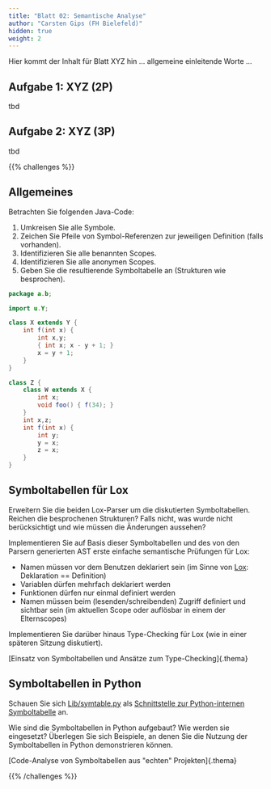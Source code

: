 ```yaml
---
title: "Blatt 02: Semantische Analyse"
author: "Carsten Gips (FH Bielefeld)"
hidden: true
weight: 2
---
```



Hier kommt der Inhalt für Blatt XYZ hin ... allgemeine einleitende Worte ...

## Aufgabe 1: XYZ (2P)

tbd

## Aufgabe 2: XYZ (3P)

tbd



{{% challenges %}}

## Allgemeines

Betrachten Sie folgenden Java-Code:

1. Umkreisen Sie alle Symbole.
2. Zeichen Sie Pfeile von Symbol-Referenzen zur jeweiligen Definition (falls vorhanden).
3. Identifizieren Sie alle benannten Scopes.
4. Identifizieren Sie alle anonymen Scopes.
5. Geben Sie die resultierende Symboltabelle an (Strukturen wie besprochen).

```java
package a.b;

import u.Y;

class X extends Y {
    int f(int x) {
        int x,y;
        { int x; x - y + 1; }
        x = y + 1;
    }
}

class Z {
    class W extends X {
        int x;
        void foo() { f(34); }
    }
    int x,z;
    int f(int x) {
        int y;
        y = x;
        z = x;
    }
}
```
<!-- nach https://github.com/parrt/cs652/blob/master/labs/def-ref.md -->


## Symboltabellen für Lox

Erweitern Sie die beiden Lox-Parser um die diskutierten Symboltabellen. Reichen die besprochenen
Strukturen? Falls nicht, was wurde nicht berücksichtigt und wie müssen die Änderungen aussehen?

Implementieren Sie auf Basis dieser Symboltabellen und des von den Parsern generierten AST erste
einfache semantische Prüfungen für Lox:

*   Namen müssen vor dem Benutzen deklariert sein (im Sinne von
    [Lox](https://www.craftinginterpreters.com/statements-and-state.html#global-variables): Deklaration == Definition)
*   Variablen dürfen mehrfach deklariert werden
*   Funktionen dürfen nur einmal definiert werden
*   Namen müssen beim (lesenden/schreibenden) Zugriff definiert und sichtbar sein (im aktuellen Scope oder
    auflösbar in einem der Elternscopes)

Implementieren Sie darüber hinaus Type-Checking für Lox (wie in einer späteren Sitzung diskutiert).

[Einsatz von Symboltabellen und Ansätze zum Type-Checking]{.thema}


## Symboltabellen in Python

Schauen Sie sich [Lib/symtable.py](https://github.com/python/cpython/blob/3.8/Lib/symtable.py) als
[Schnittstelle zur Python-internen Symboltabelle](https://docs.python.org/3/library/language.html)
an.

Wie sind die Symboltabellen in Python aufgebaut? Wie werden sie eingesetzt? Überlegen Sie sich
Beispiele, an denen Sie die Nutzung der Symboltabellen in Python demonstrieren können.

[Code-Analyse von Symboltabellen aus "echten" Projekten]{.thema}

{{% /challenges %}}
